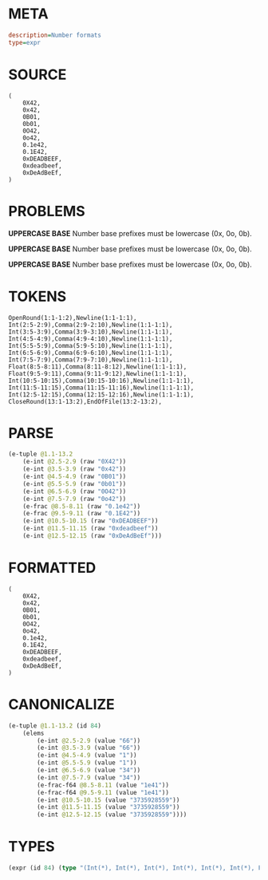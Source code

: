 # META
~~~ini
description=Number formats
type=expr
~~~
# SOURCE
~~~roc
(
    0X42,
    0x42,
    0B01,
    0b01,
    0O42,
    0o42,
    0.1e42,
    0.1E42,
    0xDEADBEEF,
    0xdeadbeef,
    0xDeAdBeEf,
)
~~~
# PROBLEMS
**UPPERCASE BASE**
Number base prefixes must be lowercase (0x, 0o, 0b).

**UPPERCASE BASE**
Number base prefixes must be lowercase (0x, 0o, 0b).

**UPPERCASE BASE**
Number base prefixes must be lowercase (0x, 0o, 0b).

# TOKENS
~~~zig
OpenRound(1:1-1:2),Newline(1:1-1:1),
Int(2:5-2:9),Comma(2:9-2:10),Newline(1:1-1:1),
Int(3:5-3:9),Comma(3:9-3:10),Newline(1:1-1:1),
Int(4:5-4:9),Comma(4:9-4:10),Newline(1:1-1:1),
Int(5:5-5:9),Comma(5:9-5:10),Newline(1:1-1:1),
Int(6:5-6:9),Comma(6:9-6:10),Newline(1:1-1:1),
Int(7:5-7:9),Comma(7:9-7:10),Newline(1:1-1:1),
Float(8:5-8:11),Comma(8:11-8:12),Newline(1:1-1:1),
Float(9:5-9:11),Comma(9:11-9:12),Newline(1:1-1:1),
Int(10:5-10:15),Comma(10:15-10:16),Newline(1:1-1:1),
Int(11:5-11:15),Comma(11:15-11:16),Newline(1:1-1:1),
Int(12:5-12:15),Comma(12:15-12:16),Newline(1:1-1:1),
CloseRound(13:1-13:2),EndOfFile(13:2-13:2),
~~~
# PARSE
~~~clojure
(e-tuple @1.1-13.2
	(e-int @2.5-2.9 (raw "0X42"))
	(e-int @3.5-3.9 (raw "0x42"))
	(e-int @4.5-4.9 (raw "0B01"))
	(e-int @5.5-5.9 (raw "0b01"))
	(e-int @6.5-6.9 (raw "0O42"))
	(e-int @7.5-7.9 (raw "0o42"))
	(e-frac @8.5-8.11 (raw "0.1e42"))
	(e-frac @9.5-9.11 (raw "0.1E42"))
	(e-int @10.5-10.15 (raw "0xDEADBEEF"))
	(e-int @11.5-11.15 (raw "0xdeadbeef"))
	(e-int @12.5-12.15 (raw "0xDeAdBeEf")))
~~~
# FORMATTED
~~~roc
(
	0X42,
	0x42,
	0B01,
	0b01,
	0O42,
	0o42,
	0.1e42,
	0.1E42,
	0xDEADBEEF,
	0xdeadbeef,
	0xDeAdBeEf,
)
~~~
# CANONICALIZE
~~~clojure
(e-tuple @1.1-13.2 (id 84)
	(elems
		(e-int @2.5-2.9 (value "66"))
		(e-int @3.5-3.9 (value "66"))
		(e-int @4.5-4.9 (value "1"))
		(e-int @5.5-5.9 (value "1"))
		(e-int @6.5-6.9 (value "34"))
		(e-int @7.5-7.9 (value "34"))
		(e-frac-f64 @8.5-8.11 (value "1e41"))
		(e-frac-f64 @9.5-9.11 (value "1e41"))
		(e-int @10.5-10.15 (value "3735928559"))
		(e-int @11.5-11.15 (value "3735928559"))
		(e-int @12.5-12.15 (value "3735928559"))))
~~~
# TYPES
~~~clojure
(expr (id 84) (type "(Int(*), Int(*), Int(*), Int(*), Int(*), Int(*), Frac(*), Frac(*), Int(*), Int(*), Int(*))"))
~~~
